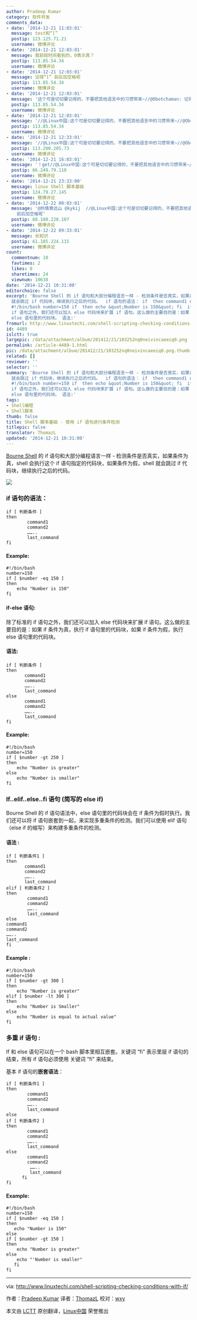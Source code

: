 ```yaml
---
author: Pradeep Kumar
category: 软件开发
comments_data:
- date: '2014-12-21 11:03:01'
  message: test和“[”
  postip: 123.125.71.21
  username: 微博评论
- date: '2014-12-21 12:03:01'
  message: 我前段时间看到的，0表示真？
  postip: 113.85.54.34
  username: 微博评论
- date: '2014-12-21 12:03:01'
  message: 记得”[” 前后加空格呢
  postip: 113.85.54.34
  username: 微博评论
- date: '2014-12-21 12:03:01'
  message: '这个可是切切要记得的，不要把其他语言中的习惯带来~//@Obotchaman: 记得”[” 前后加空格呢'
  postip: 113.85.54.34
  username: 微博评论
- date: '2014-12-21 12:03:01'
  message: '//@Linux中国:这个可是切切要记得的，不要把其他语言中的习惯带来~//@Obotchaman: 记得”[” 前后加空格呢'
  postip: 113.85.54.34
  username: 微博评论
- date: '2014-12-21 12:33:01'
  message: '//@Linux中国:这个可是切切要记得的，不要把其他语言中的习惯带来~//@Obotchaman: 记得”[” 前后加空格呢'
  postip: 113.200.205.73
  username: 微博评论
- date: '2014-12-21 16:03:01'
  message: '！get//@Linux中国:这个可是切切要记得的，不要把其他语言中的习惯带来~//@Obotchaman: 记得”[” 前后加空格呢'
  postip: 66.249.79.110
  username: 微博评论
- date: '2014-12-21 23:33:00'
  message: linux Shell 脚本基础
  postip: 124.79.27.145
  username: 微博评论
- date: '2014-12-22 00:03:01'
  message: '@热情萧远山 @kykij  //@Linux中国:这个可是切切要记得的，不要把其他语言中的习惯带来~//@Obotchaman: 记得”[”
    前后加空格呢'
  postip: 68.180.228.107
  username: 微博评论
- date: '2014-12-22 09:33:01'
  message: 长知识
  postip: 61.185.224.115
  username: 微博评论
count:
  commentnum: 10
  favtimes: 2
  likes: 0
  sharetimes: 24
  viewnum: 10638
date: '2014-12-21 10:31:00'
editorchoice: false
excerpt: 'Bourne Shell 的 if 语句和大部分编程语言一样 - 检测条件是否真实，如果条件为真，shell 会执行这个 if 语句指定的代码块，如果条件为假，shell
  就会跳过 if 代码块，继续执行之后的代码。  if 语句的语法： if  then command1 command2 .. last_command fi  Example:
  #!/bin/bash number=150 if  then echo &quot;Number is 150&quot; fi  if-else 语句: 除了标准的
  if 语句之外，我们还可以加入 else 代码块来扩展 if 语句。这么做的主要目的是：如果 if 条件为真，执行 if 语句里的代码块，如果 if 条件为假，执行
  else 语句里的代码块。 语法:'
fromurl: http://www.linuxtechi.com/shell-scripting-checking-conditions-with-if/
id: 4489
islctt: true
largepic: /data/attachment/album/201412/21/103252nq0neivincaeeiq0.png
permalink: /article-4489-1.html
pic: /data/attachment/album/201412/21/103252nq0neivincaeeiq0.png.thumb.jpg
related: []
reviewer: ''
selector: ''
summary: 'Bourne Shell 的 if 语句和大部分编程语言一样 - 检测条件是否真实，如果条件为真，shell 会执行这个 if 语句指定的代码块，如果条件为假，shell
  就会跳过 if 代码块，继续执行之后的代码。  if 语句的语法： if  then command1 command2 .. last_command fi  Example:
  #!/bin/bash number=150 if  then echo &quot;Number is 150&quot; fi  if-else 语句: 除了标准的
  if 语句之外，我们还可以加入 else 代码块来扩展 if 语句。这么做的主要目的是：如果 if 条件为真，执行 if 语句里的代码块，如果 if 条件为假，执行
  else 语句里的代码块。 语法:'
tags:
- Shell编程
- Shell脚本
thumb: false
title: Shell 脚本基础 - 使用 if 语句进行条件检测
titlepic: false
translator: ThomazL
updated: '2014-12-21 10:31:00'
---
```


[Bourne Shell](http://en.wikipedia.org/wiki/Bourne_shell) 的 if 语句和大部分编程语言一样 - 检测条件是否真实，如果条件为真，shell 会执行这个 if 语句指定的代码块，如果条件为假，shell 就会跳过 if 代码块，继续执行之后的代码。


![](/data/attachment/album/201412/21/103252nq0neivincaeeiq0.png)


### if 语句的语法：



```
if [ 判断条件 ]
then
        command1
        command2
        ……..
        last_command
fi

```

#### Example:



```
#!/bin/bash
number=150
if [ $number -eq 150 ]
then
    echo "Number is 150"
fi

```

#### if-else 语句:


除了标准的 if 语句之外，我们还可以加入 else 代码块来扩展 if 语句。这么做的主要目的是：如果 if 条件为真，执行 if 语句里的代码块，如果 if 条件为假，执行 else 语句里的代码块。


#### 语法:



```
if [ 判断条件 ]
then
       command1
       command2
       ……..
       last_command
else
       command1
       command2
       ……..
       last_command
fi

```

#### Example:



```
#!/bin/bash
number=150
if [ $number -gt 250 ]
then
    echo "Number is greater"
else
    echo "Number is smaller"
fi

```

### If..elif..else..fi 语句 (简写的 else if)


Bourne Shell 的 if 语句语法中，else 语句里的代码块会在 if 条件为假时执行。我们还可以将 if 语句嵌套到一起，来实现多重条件的检测。我们可以使用 elif 语句（else if 的缩写）来构建多重条件的检测。


#### 语法 :



```
if [ 判断条件1 ]
then
       command1
       command2
       ……..
       last_command
elif [ 判断条件2 ]
then
        command1
        command2
        ……..
        last_command
else
command1
command2
……..
last_command
fi

```

#### Example :



```
#!/bin/bash
number=150
if [ $number -gt 300 ]
then
    echo "Number is greater"
elif [ $number -lt 300 ]
then
    echo "Number is Smaller"
else
    echo "Number is equal to actual value"
fi

```

### 多重 if 语句 :


If 和 else 语句可以在一个 bash 脚本里相互嵌套。关键词 “fi” 表示里层 if 语句的结束，所有 if 语句必须使用 关键词 “fi” 来结束。


基本 if 语句的**嵌套语法**：



```
if [ 判断条件1 ]
then
        command1
        command2
        ……..
        last_command
else
if [ 判断条件2 ]
then
        command1
        command2
        ……..
        last_command
else
        command1
        command2
         ……..
         last_command
      fi
fi

```

#### Example:



```
#!/bin/bash
number=150
if [ $number -eq 150 ]
then
   echo "Number is 150"
else
if [ $number -gt 150 ]
then
    echo "Number is greater"
else
    echo "'Number is smaller"
   fi
fi

```



---


via: <http://www.linuxtechi.com/shell-scripting-checking-conditions-with-if/>


作者：[Pradeep Kumar](http://www.linuxtechi.com/author/pradeep/) 译者：[ThomazL](https://github.com/ThomazL) 校对：[wxy](https://github.com/wxy)


本文由 [LCTT](https://github.com/LCTT/TranslateProject) 原创翻译，[Linux中国](http://linux.cn/) 荣誉推出